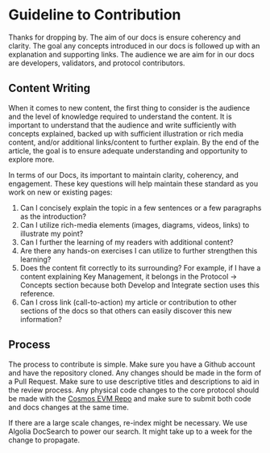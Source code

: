 # Guideline to Contribution

Thanks for dropping by. The aim of our docs is ensure coherency and clarity. The goal any concepts introduced in our
docs is followed up with an explanation and supporting links. The audience we are aim for in our docs are developers,
validators, and protocol contributors.

## Content Writing

When it comes to new content, the first thing to consider is the audience and the level of knowledge required to
understand the content. It is important to understand that the audience and write sufficiently with concepts explained,
backed up with sufficient illustration or rich media content, and/or additional links/content to further explain. By the
end of the article, the goal is to ensure adequate understanding and opportunity to explore more.

In terms of our Docs, its important to maintain clarity, coherency, and engagement. These key questions will help maintain
these standard as you work on new or existing pages:

1. Can I concisely explain the topic in a few sentences or a few paragraphs as the introduction?
2. Can I utilize rich-media elements (images, diagrams, videos, links) to illustrate my point?
3. Can I further the learning of my readers with additional content?
4. Are there any hands-on exercises I can utilize to further strengthen this learning?
5. Does the content fit correctly to its surrounding? For example, if I have a content explaining Key Management, it
belongs in the Protocol -> Concepts section because both Develop and Integrate section uses this reference.
6. Can I cross link (call-to-action) my article or contribution to other sections of the docs so that others can easily
discover this new information?

## Process

The process to contribute is simple. Make sure you have a Github account and have the repository cloned. Any changes should
be made in the form of a Pull Request. Make sure to use descriptive titles and descriptions to aid in the review process.
Any physical code changes to the core protocol should be made with the [Cosmos EVM Repo](https://github.com/cosmos/evm/)
and make sure to submit both code and docs changes at the same time.

If there are a large scale changes, re-index might be necessary. We use Algolia DocSearch to power our search. It might
take up to a week for the change to propagate.